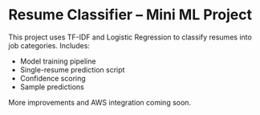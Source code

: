 # Resume Classifier – Mini ML Project

This project uses TF-IDF and Logistic Regression to classify resumes into job categories.
Includes:
- Model training pipeline
- Single-resume prediction script
- Confidence scoring
- Sample predictions

More improvements and AWS integration coming soon.
